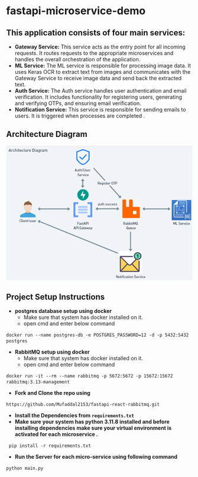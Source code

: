 # fastapi-microservice-demo

## This application consists of four main services:

- **Gateway Service:** This service acts as the entry point for all incoming requests. It routes requests to the appropriate microservices and handles the overall orchestration of the application.
- **ML Service:** The ML service is responsible for processing image data. It uses Keras OCR to extract text from images and communicates with the Gateway Service to receive image data and send back the extracted text.
- **Auth Service:** The Auth service handles user authentication and email verification. It includes functionality for registering users, generating and verifying OTPs, and ensuring email verification.
- **Notification Service:** This service is responsible for sending emails to users. It is triggered when processes are completed .
## Architecture Diagram
![architecture](../readme_assets/architecture.png)

## Project Setup Instructions
- **postgres database setup using docker**
  - Make sure that system has docker installed on it.
  - open cmd and enter below command
```
docker run --name postgres-db -e POSTGRES_PASSWORD=12 -d -p 5432:5432 postgres
```
- **RabbitMQ setup using docker**
  - Make sure that system has docker installed on it.
  - open cmd and enter below command
```
docker run -it --rm --name rabbitmq -p 5672:5672 -p 15672:15672 rabbitmq:3.13-management
```
- **Fork and Clone the repo using**
```
https://github.com/Mufaddal2153/fastapi-react-rabbitmq.git
```
- **Install the Dependencies from `requirements.txt`**
- **Make sure your system has python 3.11.8 installed and before installing dependencies make sure your virtual environment is activated for each microservice .**
```
 pip install -r requirements.txt 
```
- **Run the Server for each micro-service using following command**
```
python main.py
```
